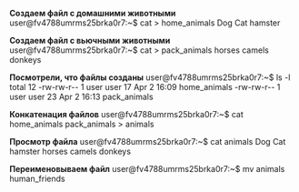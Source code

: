 **Создаем файл с домашними животными**
user@fv4788umrms25brka0r7:~$ cat > home_animals
Dog
Cat
hamster

**Создаем файл с вьючными животными**
user@fv4788umrms25brka0r7:~$ cat > pack_animals
horses
camels
donkeys

**Посмотрели, что файлы созданы**
user@fv4788umrms25brka0r7:~$ ls -l
total 12
-rw-rw-r-- 1 user user 17 Apr  2 16:09 home_animals
-rw-rw-r-- 1 user user 23 Apr  2 16:13 pack_animals

**Конкатенация файлов**
user@fv4788umrms25brka0r7:~$ cat home_animals pack_animals > animals

**Просмотр файла**
user@fv4788umrms25brka0r7:~$ cat animals
Dog
Cat
hamster
horses
camels
donkeys

**Переименовываем файл**
user@fv4788umrms25brka0r7:~$ mv animals human_friends
